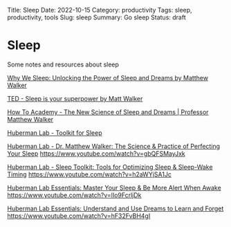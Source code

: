 Title: Sleep
Date: 2022-10-15
Category: productivity
Tags: sleep, productivity, tools
Slug: sleep
Summary: Go sleep
Status: draft

# Sleep

Some notes and resources about sleep

[Why We Sleep: Unlocking the Power of Sleep and Dreams by Matthew Walker](https://www.goodreads.com/book/show/34466963-why-we-sleep)

[TED - Sleep is your superpower by Matt Walker](https://www.ted.com/talks/matt_walker_sleep_is_your_superpower)

[How To Academy -  The New Science of Sleep and Dreams | Professor Matthew Walker](https://www.youtube.com/watch?v=5j9xCC_VtQA)

[Huberman Lab - Toolkit for Sleep](https://hubermanlab.com/toolkit-for-sleep/)

[Huberman Lab - Dr. Matthew Walker: The Science & Practice of Perfecting Your Sleep](https://hubermanlab.com/dr-matthew-walker-the-science-and-practice-of-perfecting-your-sleep/)
https://www.youtube.com/watch?v=gbQFSMayJxk

[Huberman Lab - Sleep Toolkit: Tools for Optimizing Sleep & Sleep-Wake Timing](https://hubermanlab.com/sleep-toolkit-tools-for-optimizing-sleep-and-sleep-wake-timing/)
https://www.youtube.com/watch?v=h2aWYjSA1Jc

[Huberman Lab Essentials: Master Your Sleep & Be More Alert When Awake ](https://www.hubermanlab.com/episode/essentials-master-your-sleep-be-more-alert-when-awake)
https://www.youtube.com/watch?v=lIo9FcrljDk

[Huberman Lab Essentials: Understand and Use Dreams to Learn and Forget](https://www.hubermanlab.com/episode/essentials-understanding-and-using-dreams-to-learn-and-to-forget)
https://www.youtube.com/watch?v=hF32FvBH4gI
